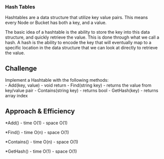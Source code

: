 ### Hash Tables
Hashtables are a data structure that utilize key value pairs. This means every Node or Bucket has both a key, and a value.

The basic idea of a hashtable is the ability to store the key into this data structure, and quickly retrieve the value. This is done through what we call a hash. A hash is the ability to encode the key that will eventually map to a specific location in the data structure that we can look at directly to retrieve the value.

## Challenge

Implement a Hashtable with the following methods:  
	- Add(key, value) - void return
	- Find(string key) - returns the value from key/value pair
	- Contains(string key) - returns bool
	- GetHash(key) - returns array index 

## Approach & Efficiency

*Add()
	- time O(1)
	- space O(1)

*Find()
	- time O(n)
	- space O(1)

*Contains()
	- time O(n)
	- space O(1)

*GetHash()
	- time O(1)
	- space O(1)




 
